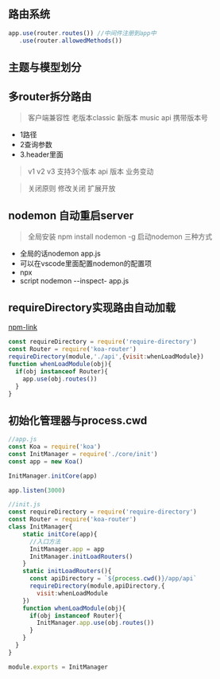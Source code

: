 ## 路由系统

```js
app.use(router.routes()) //中间件注册到app中
   .use(router.allowedMethods())
```

## 主题与模型划分

## 多router拆分路由

> 客户端兼容性 老版本classic 新版本 music
> api 携带版本号
  - 1路径
  - 2查询参数
  - 3.header里面
> v1 v2 v3 支持3个版本
> api 版本 业务变动

> 关闭原则 修改关闭  扩展开放

## nodemon 自动重启server
> 全局安装 npm install nodemon -g
> 启动nodemon 三种方式
  - 全局的话nodemon app.js
  - 可以在vscode里面配置nodemon的配置项
  - npx 
  - script nodemon --inspect- app.js

## requireDirectory实现路由自动加载
[npm-link](https://www.npmjs.com/package/require-directory)

```js
const requireDirectory = require('require-directory')
const Router = require('koa-router')
requireDirectory(module,'./api',{visit:whenLoadModule})
function whenLoadModule(obj){
  if(obj instanceof Router){
    app.use(obj.routes())
  }
} 
```

## 初始化管理器与process.cwd

```js
//app.js
const Koa = require('koa')
const InitManager = require('./core/init')
const app = new Koa()

InitManager.initCore(app)

app.listen(3000)
```

```js
//init.js
const requireDirectory = require('require-directory')
const Router = require('koa-router')
class InitManager{
    static initCore(app){
      //入口方法
      InitManager.app = app
      InitManager.initLoadRouters()
    }
    static initLoadRouters(){
      const apiDirectory = `${process.cwd()}/app/api`
      requireDirectory(module,apiDirectory,{
        visit:whenLoadModule
    })
    function whenLoadModule(obj){
      if(obj instanceof Router){
        InitManager.app.use(obj.routes())
      }
    } 
  }
}

module.exports = InitManager
```